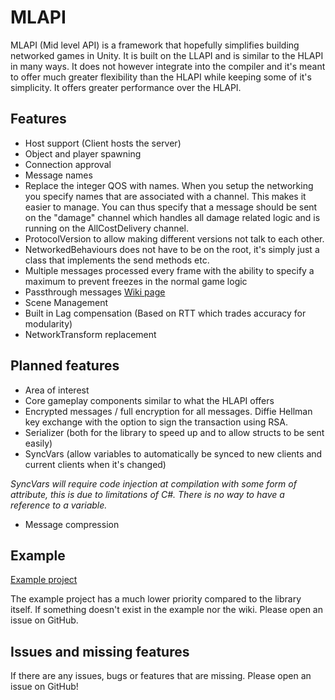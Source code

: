 # MLAPI
MLAPI (Mid level API) is a framework that hopefully simplifies building networked games in Unity. It is built on the LLAPI and is similar to the HLAPI in many ways. It does not however integrate into the compiler and it's meant to offer much greater flexibility than the HLAPI while keeping some of it's simplicity. It offers greater performance over the HLAPI.

## Features
* Host support (Client hosts the server)
* Object and player spawning
* Connection approval
* Message names
* Replace the integer QOS with names. When you setup the networking you specify names that are associated with a channel. This makes it easier to manage. You can thus specify that a message should be sent on the "damage" channel which handles all damage related logic and is running on the AllCostDelivery channel.
* ProtocolVersion to allow making different versions not talk to each other.
* NetworkedBehaviours does not have to be on the root, it's simply just a class that implements the send methods etc.
* Multiple messages processed every frame with the ability to specify a maximum to prevent freezes in the normal game logic
* Passthrough messages [Wiki page](https://github.com/TwoTenPvP/MLAPI/wiki/Passthrough-messages)
* Scene Management
* Built in Lag compensation (Based on RTT which trades accuracy for modularity)
* NetworkTransform replacement

## Planned features
* Area of interest
* Core gameplay components similar to what the HLAPI offers
* Encrypted messages / full encryption for all messages. Diffie Hellman key exchange with the option to sign the transaction using RSA.
* Serializer (both for the library to speed up and to allow structs to be sent easily)
* SyncVars (allow variables to automatically be synced to new clients and current clients when it's changed)

_SyncVars will require code injection at compilation with some form of attribute, this is due to limitations of C#. There is no way to have a reference to a variable._
* Message compression

## Example
[Example project](https://github.com/TwoTenPvP/MLAPI-Examples)

The example project has a much lower priority compared to the library itself. If something doesn't exist in the example nor the wiki. Please open an issue on GitHub.



## Issues and missing features
If there are any issues, bugs or features that are missing. Please open an issue on GitHub!

